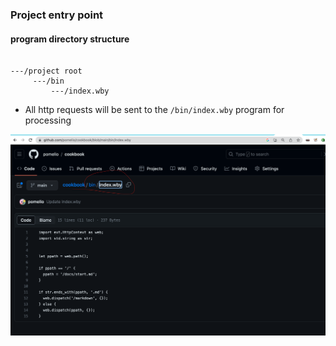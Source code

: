 ### Project entry point

#### program directory structure
```

---/project root
     ---/bin
         ---/index.wby
```

- All http requests will be sent to the `/bin/index.wby` program for processing

![entry_point](/docs/entry_point.png)
